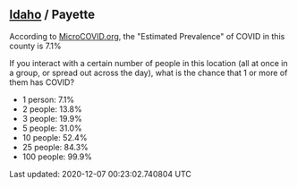 
## [Idaho](/united-states/idaho) / Payette

According to [MicroCOVID.org](http://microcovid.org),
the "Estimated Prevalence" of COVID in this county is 7.1%

If you interact with a certain number of people in this location
(all at once in a group, or spread out across the day), what is the chance that
1 or more of them has COVID?

- 1 person: 7.1%
- 2 people: 13.8%
- 3 people: 19.9%
- 5 people: 31.0%
- 10 people: 52.4%
- 25 people: 84.3%
- 100 people: 99.9%

Last updated: 2020-12-07 00:23:02.740804 UTC
